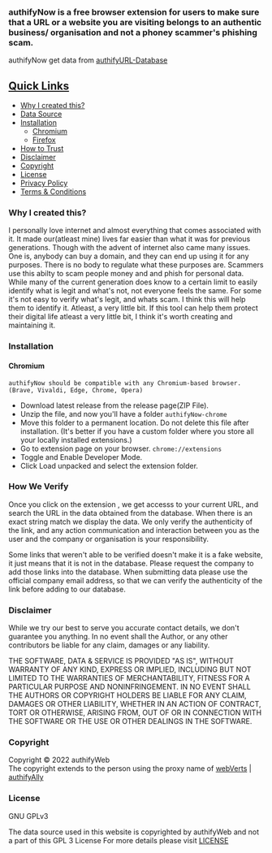 <h3> authifyNow is a free browser extension for users to make sure that a URL or a website you are visiting belongs to an authentic business/ organisation and not a phoney scammer's phishing scam.  </h3>

authifyNow get data from [authifyURL-Database](https://github.com/authifyWeb/authifyURL-Database)


## <ins>Quick Links</ins>
* [Why I created this?](https://github.com/authifyWeb/authifyNow/edit/main/README.md#why-i-created-this)
* [Data Source](https://github.com/authifyWeb/authifyURL-Database)
* [Installation]()  
  - [Chromium]()
  - [Firefox]()
* [How to Trust](https://github.com/authifyWeb/authifyURL-Database#how-to-trust)
* [Disclaimer](https://github.com/authifyWeb/authifyNow#disclaimer)
* [Copyright](https://github.com/authifyWeb/authifyNow#copyright)
* [License](https://github.com/authifyWeb/authifyNow#license)
* [Privacy Policy](https://github.com/authifyWeb/authifyNow/blob/main/documentation/privacy-policy.md)
* [Terms & Conditions](https://github.com/authifyWeb/authifyNow/blob/main/documentation/terms.md)


### Why I created this?
I personally love internet and almost everything that comes associated with it. It made our(atleast mine) lives far easier than what it was for previous generations. Though with the advent of internet also came many issues. One is, anybody can buy a domain, and they can end up using it for any purposes. There is no body to regulate what these purposes are. Scammers use this abilty to scam people money and and phish for personal data. While many of the current generation does know to a certain limit to easily identify what is legit and what's not, not everyone feels the same. For some it's not easy to verify what's legit, and whats scam. 
I think this will help them to identify it. Atleast, a very little bit. If this tool can help them protect their digital life atleast a very little bit, I think it's worth creating and maintaining it. 

### Installation
#### Chromium
  `authifyNow should be compatible with any Chromium-based browser. (Brave, Vivaldi, Edge, Chrome, Opera)`
* Download latest release from the release page(ZIP File).
* Unzip the file, and now you'll have a folder `authifyNow-chrome`
* Move this folder to a permanent location. Do not delete this file after installation. (It's better if you have a custom folder where you store all your locally installed extensions.)
* Go to extension page on your browser. `chrome://extensions`
* Toggle and Enable Developer Mode.
* Click Load unpacked and select the extension folder. 
 
### How We Verify
Once you click on the extension , we get accesss to your current URL, and search the URL in the data obtained from the database. When there is an exact string match we display the data. We only verify the authenticity of the link, and any action communication and interaction between you as the user and the company or organisation is your responsibility. 

Some links that weren't able to be verified doesn't make it is a fake website, it just means that it is not in the database. Please request the company to add those links into the database. When submitting data please use the official company email address, so that we can verify the authenticity of the link before adding to our database. 

### Disclaimer
While we try our best to serve you accurate contact details, we don't guarantee you anything. In no event shall the Author, or any other contributors be liable for any claim, damages or any liability.

THE SOFTWARE, DATA & SERVICE IS PROVIDED "AS IS", WITHOUT WARRANTY OF ANY KIND, EXPRESS OR IMPLIED, INCLUDING BUT NOT LIMITED TO THE WARRANTIES OF MERCHANTABILITY, FITNESS FOR A PARTICULAR PURPOSE AND NONINFRINGEMENT. IN NO EVENT SHALL THE AUTHORS OR COPYRIGHT HOLDERS BE LIABLE FOR ANY CLAIM, DAMAGES OR OTHER LIABILITY, WHETHER IN AN ACTION OF CONTRACT, TORT OR OTHERWISE, ARISING FROM, OUT OF OR IN CONNECTION WITH THE SOFTWARE OR THE USE OR OTHER DEALINGS IN THE SOFTWARE.

### Copyright
Copyright © 2022 authifyWeb <br>
The copyright extends to the person using the proxy name of [webVerts](https://github.com/webVerts) | [authifyAlly](https://github.com/authifyAlly) 


### License

GNU GPLv3
  
The data source used in this website is copyrighted by authifyWeb and not a part of this GPL 3 License
For more details please visit <a href="https://github.com/authifyWeb/authifyNow/blob/main/LICENSE"> LICENSE </a> 
